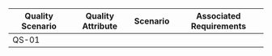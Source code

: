 |   Quality Scenario    |   Quality Attribute   |   Scenario   |    Associated Requirements  |
|   ---   |   ---   |   ---   |   ---   |
|   QS-01   |   

